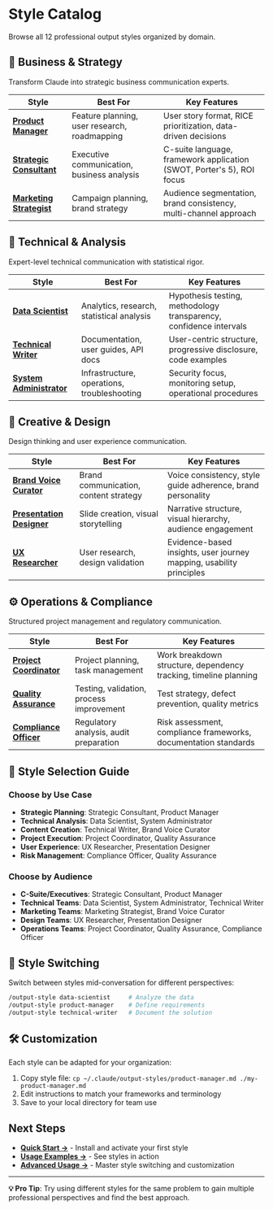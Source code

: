 # Style Catalog

Browse all 12 professional output styles organized by domain.

## 💼 Business & Strategy

Transform Claude into strategic business communication experts.

| Style | Best For | Key Features |
|-------|----------|--------------|
| **[Product Manager](../../output-styles/product-manager.md)** | Feature planning, user research, roadmapping | User story format, RICE prioritization, data-driven decisions |
| **[Strategic Consultant](../../output-styles/strategic-consultant.md)** | Executive communication, business analysis | C-suite language, framework application (SWOT, Porter's 5), ROI focus |
| **[Marketing Strategist](../../output-styles/marketing-strategist.md)** | Campaign planning, brand strategy | Audience segmentation, brand consistency, multi-channel approach |

## 🔧 Technical & Analysis

Expert-level technical communication with statistical rigor.

| Style | Best For | Key Features |
|-------|----------|--------------|
| **[Data Scientist](../../output-styles/data-scientist.md)** | Analytics, research, statistical analysis | Hypothesis testing, methodology transparency, confidence intervals |
| **[Technical Writer](../../output-styles/technical-writer.md)** | Documentation, user guides, API docs | User-centric structure, progressive disclosure, code examples |
| **[System Administrator](../../output-styles/system-administrator.md)** | Infrastructure, operations, troubleshooting | Security focus, monitoring setup, operational procedures |

## 🎨 Creative & Design

Design thinking and user experience communication.

| Style | Best For | Key Features |
|-------|----------|--------------|
| **[Brand Voice Curator](../../output-styles/brand-voice-curator.md)** | Brand communication, content strategy | Voice consistency, style guide adherence, brand personality |
| **[Presentation Designer](../../output-styles/presentation-designer.md)** | Slide creation, visual storytelling | Narrative structure, visual hierarchy, audience engagement |
| **[UX Researcher](../../output-styles/ux-researcher.md)** | User research, design validation | Evidence-based insights, user journey mapping, usability principles |

## ⚙️ Operations & Compliance

Structured project management and regulatory communication.

| Style | Best For | Key Features |
|-------|----------|--------------|
| **[Project Coordinator](../../output-styles/project-coordinator.md)** | Project planning, task management | Work breakdown structure, dependency tracking, timeline planning |
| **[Quality Assurance](../../output-styles/quality-assurance.md)** | Testing, validation, process improvement | Test strategy, defect prevention, quality metrics |
| **[Compliance Officer](../../output-styles/compliance-officer.md)** | Regulatory analysis, audit preparation | Risk assessment, compliance frameworks, documentation standards |

## 🎯 Style Selection Guide

### Choose by Use Case

- **Strategic Planning**: Strategic Consultant, Product Manager
- **Technical Analysis**: Data Scientist, System Administrator
- **Content Creation**: Technical Writer, Brand Voice Curator
- **Project Execution**: Project Coordinator, Quality Assurance
- **User Experience**: UX Researcher, Presentation Designer
- **Risk Management**: Compliance Officer, Quality Assurance

### Choose by Audience

- **C-Suite/Executives**: Strategic Consultant, Product Manager
- **Technical Teams**: Data Scientist, System Administrator, Technical Writer
- **Marketing Teams**: Marketing Strategist, Brand Voice Curator
- **Design Teams**: UX Researcher, Presentation Designer
- **Operations Teams**: Project Coordinator, Quality Assurance, Compliance Officer

## 🔄 Style Switching

Switch between styles mid-conversation for different perspectives:

```bash
/output-style data-scientist     # Analyze the data
/output-style product-manager    # Define requirements
/output-style technical-writer   # Document the solution
```

## 🛠️ Customization

Each style can be adapted for your organization:

1. Copy style file: `cp ~/.claude/output-styles/product-manager.md ./my-product-manager.md`
2. Edit instructions to match your frameworks and terminology
3. Save to your local directory for team use

## Next Steps

- **[Quick Start →](quick-start.md)** - Install and activate your first style
- **[Usage Examples →](examples.md)** - See styles in action
- **[Advanced Usage →](advanced-usage.md)** - Master style switching and customization

---

**💡 Pro Tip**: Try using different styles for the same problem to gain multiple professional perspectives and find the best approach.
